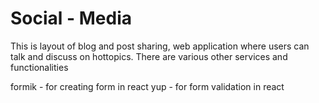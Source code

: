 # Social - Media

This is layout of blog and post sharing, web application where users can talk and discuss on hottopics. 
There are various other services and functionalities

formik - for creating form in react
yup - for form validation in react
